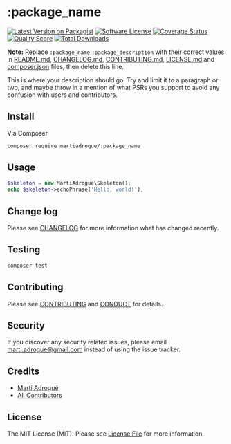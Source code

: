 # :package_name

[![Latest Version on Packagist][ico-version]][link-packagist]
[![Software License][ico-license]](LICENSE.md)
[![Coverage Status][ico-scrutinizer]][link-scrutinizer]
[![Quality Score][ico-code-quality]][link-code-quality]
[![Total Downloads][ico-downloads]][link-downloads]

**Note:** Replace ```:package_name``` ```:package_description``` with their
correct values in [README.md](README.md), [CHANGELOG.md](CHANGELOG.md), [CONTRIBUTING.md](CONTRIBUTING.md), [LICENSE.md](LICENSE.md) and
[composer.json](composer.json) files, then delete this line.

This is where your description should go. Try and limit it to a paragraph or
two, and maybe throw in a mention of what PSRs you support to avoid any
confusion with users and contributors.

## Install

Via Composer

``` bash
composer require martiadrogue/:package_name
```

## Usage

``` php
$skeleton = new MartiAdrogue\Skeleton();
echo $skeleton->echoPhrase('Hello, world!');
```

## Change log

Please see [CHANGELOG](CHANGELOG.md) for more information what has changed
recently.

## Testing

``` bash
composer test
```

## Contributing

Please see [CONTRIBUTING](CONTRIBUTING.md) and [CONDUCT](CONDUCT.md) for
details.

## Security

If you discover any security related issues, please email
marti.adrogue@gmail.com instead of using the issue tracker.

## Credits

-   [Martí Adrogué][link-author]
-   [All Contributors][link-contributors]

## License

The MIT License (MIT). Please see [License File](LICENSE.md) for more
information.

[ico-version]: https://img.shields.io/packagist/v/martiadrogue/:package_name.svg?style=flat-square
[ico-license]: https://img.shields.io/badge/license-MIT-brightgreen.svg?style=flat-square
[ico-scrutinizer]: https://img.shields.io/scrutinizer/coverage/g/martiadrogue/:package_name.svg?style=flat-square
[ico-code-quality]: https://img.shields.io/scrutinizer/g/martiadrogue/:package_name.svg?style=flat-square
[ico-downloads]: https://img.shields.io/packagist/dt/martiadrogue/:package_name.svg?style=flat-square

[link-packagist]: https://packagist.org/packages/martiadrogue/:package_name
[link-scrutinizer]: https://scrutinizer-ci.com/g/martiadrogue/:package_name/code-structure
[link-code-quality]: https://scrutinizer-ci.com/g/martiadrogue/:package_name
[link-downloads]: https://packagist.org/packages/martiadrogue/:package_name
[link-author]: https://github.com/martiadrogue
[link-contributors]: ../../contributors

